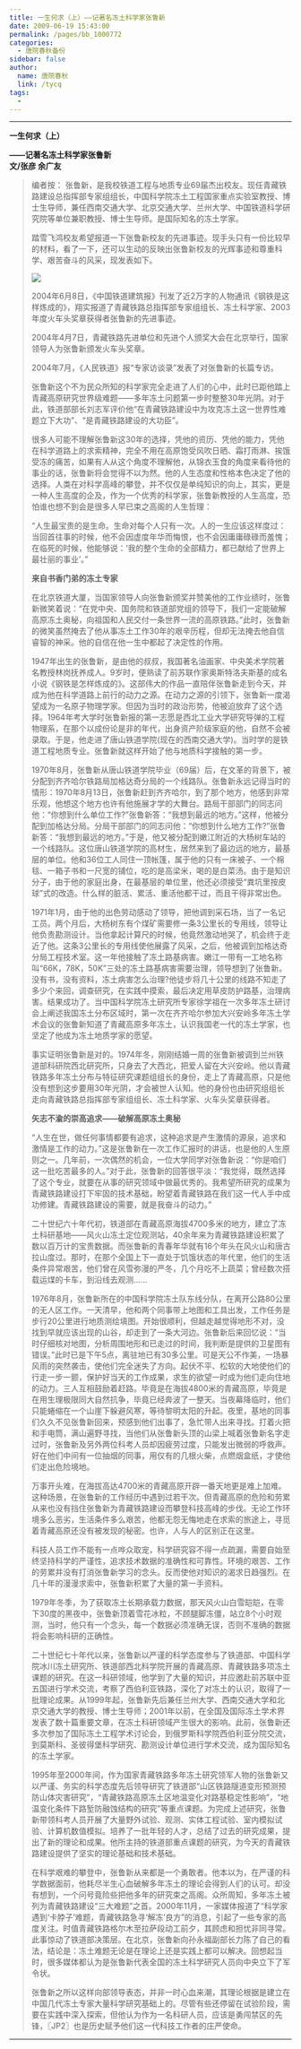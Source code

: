 ```yaml
---
title: 一生何求（上）——记著名冻土科学家张鲁新
date: 2009-06-19 15:43:00
permalink: /pages/bb_1000772
categories: 
  - 唐院春秋备份
sidebar: false
author: 
  name: 唐院春秋
  link: /tycq
tags: 
  - 
---
```


* * *

  

**一生何求（上）**

**——记著名冻土科学家张鲁新  
文/张彦 余广友**

> 编者按：
> 张鲁新，是我校铁道工程与地质专业69届杰出校友。现任青藏铁路建设总指挥部专家组组长，中国科学院冻土工程国家重点实验室教授、博士生导师，兼任西南交通大学、北京交通大学、兰州大学、中国铁道科学研究院等单位兼职教授、博士生导师。是国际知名的冻土学家。
>
>
> 踏雪飞鸿校友希望报道一下张鲁新校友的先进事迹。现手头只有一份比较早的材料，看了一下，还可以生动的反映出张鲁新校友的光辉事迹和尊重科学、艰苦奋斗的风采，现发表如下。
>
> [
> ![](/pic/img.bimg.126.net_photo_4zRsmlgrEyMMAPLQhCBNOg==_3139008940278005308.jpg)](pic/img.bimg.126.net_photo_4zRsmlgrEyMMAPLQhCBNOg==_3139008940278005308.jpg)
>
>
> 2004年6月8日，《中国铁道建筑报》刊发了近2万字的人物通讯《钢铁是这样炼成的》，翔实报道了青藏铁路总指挥部专家组组长、冻土科学家、2003年度火车头奖章获得者张鲁新的先进事迹。
>
> 2004年4月7日，青藏铁路先进单位和先进个人颁奖大会在北京举行，国家领导人为张鲁新颁发火车头奖章。
>
> 2004年7月，《人民铁道》报“专家访谈录”发表了对张鲁新的长篇专访。
>
>
> 张鲁新这个不为民众所知的科学家完全走进了人们的心中，此时已距他踏上青藏高原研究世界级难题——多年冻土问题第一步时整整30年光阴。对于此，铁道部部长刘志军评价他“在青藏铁路建设中为攻克冻土这一世界性难题立下大功”、“是青藏铁路建设的大功臣”。
>
>
> 很多人可能不理解张鲁新这30年的选择，凭他的资历、凭他的能力，凭他在科学道路上的求索精神，完全不用在高原饱受风吹日晒、霜打雨淋、挨饿受冻的痛苦，如果有人从这个角度不理解他，从锦衣玉食的角度来看待他的事业的话，张鲁新将会觉得不以为然。他的人生态度和性格本色决定了他的选择。人类在对科学高峰的攀登，并不仅仅是单纯知识的向上，其实，更是一种人生高度的企及，作为一个优秀的科学家，张鲁新教授的人生高度，恐怕谁也想不到会是很多人早已束之高阁的人生哲理：
>
>
> “人生最宝贵的是生命。生命对每个人只有一次。人的一生应该这样度过：当回首往事的时候，他不会因虚度年华而悔恨，也不会因庸庸碌碌而羞愧；在临死的时候，他能够说：‘我的整个生命的全部精力，都已献给了世界上最壮丽的事业’。”
>
> **来自书香门弟的冻土专家**
>
>
> 在北京铁道大厦，当国家领导人向张鲁新颁奖并赞美他的工作业绩时，张鲁新微笑着说：“在党中央、国务院和铁道部党组的领导下，我们一定能破解高原冻土奥秘，向祖国和人民交付一条世界一流的高原铁路。”此时，张鲁新的微笑虽然掩去了他从事冻土工作30年的艰辛历程，但却无法掩去他自信睿智的神采。他的自信在他一生中都起了决定性的作用。
>
>
> 1947年出生的张鲁新，是由他的叔叔，我国著名油画家、中央美术学院著名教授林岗抚养成人。9岁时，便熟读了前苏联作家奥斯特洛夫斯基的成名小说《钢铁是怎样炼成的》。这部伟大的作品一直陪伴张鲁新走到今天，并成为他在科学道路上前行的动力之源。在动力之源的引领下，张鲁新一度渴望成为一名原子物理学家。但因为当时的政治形势，他被迫放弃了这个选择。1964年考大学时张鲁新报的第一志愿是西北工业大学研究导弹的工程物理系，在那个以成份论是非的年代，出身资产阶级家庭的他，自然不会被录取。于是，他走进了唐山铁道学院(现在的西南交通大学)。当时学的是铁道工程地质专业。张鲁新就这样开始了他与地质科学接触的第一步。
>
>
> 1970年8月，张鲁新从唐山铁道学院毕业（69届）后，在文革的背景下，被分配到齐齐哈尔铁路局加格达奇分局的一个线路队。张鲁新永远记得当时的情形：1970年8月13日，张鲁新赶到齐齐哈尔，到了那个地方，他感到非常乐观，他想这个地方也许有他施展才学的大舞台。路局干部部门的同志问他：“你想到什么单位工作?”张鲁新答：“我想到最远的地方。”这样，他被分配到加格达分局。分局干部部门的同志问他：“你想到什么地方工作?”张鲁新答：“我想到最远的地方。”于是，他又被分配到嫩江附近的大杨树车站的一个线路队。这位唐山铁道学院的高材生，居然来到了最边远的地方，最基层的单位。他和36位工人同住一顶帐篷，属于他的只有一床被子、一个棉毯、一箱子书和一尺宽的铺位，吃的是高梁米，喝的是白菜汤。由于是知识分子，由于他的家庭出身，在最基层的单位里，他还必须接受“粪坑里按皮球”式的改造。什么样的脏活、累活、重活他都干过，而且干得非常出色。
>
>
> 1971年1月，由于他的出色劳动感动了领导，把他调到采石场，当了一名记工员。两个月后，大杨树东有个煤矿需要修一条3公里长的专用线，领导让他负责勘测设计。当他拿起计算尺的时候，他竟然激动地哭了，机会终于走近了他。这条3公里长的专用线使他展露了风采，之后，他被调到加格达奇分局工程技术室。这一年他接触了冻土路基病害。嫩江一带有一工地名称叫“66K，78K，50K”三处的冻土路基病害需要治理，领导想到了张鲁新。没有书，没有资料，冻土病害怎么治理?他徒步将几十公里的线路不知走了多少个来回，调查研究，在实践中摸索，最后决定用草皮防护路基，治理病害。结果成功了。当中国科学院冻土研究所专家徐学祖在一次多年冻土研讨会上阐述我国冻土分布区域时，第一次在齐齐哈尔参加大兴安岭多年冻土学术会议的张鲁新知道了青藏高原多年冻土，认识我国老一代的冻土学家，也坚定了他成为冻土地质学家的愿望。
>
>
> 事实证明张鲁新是对的。1974年冬，刚刚结婚一周的张鲁新被调到兰州铁道部科研院西北研究所，只身去了大西北，把爱人留在大兴安岭。他以青藏铁路多年冻土分布与特征研究课题组组长的身份，走上了青藏高原，只是他没有想到这步要用30年光阴，才会被世人认知。他的身份也由研究组组长走向青藏铁路总指挥部专家组组长、冻土科学家、火车头奖章获得者。
>
> **矢志不渝的崇高追求——破解高原冻土奥秘**
>
>
> “人生在世，做任何事情都要有追求，这种追求是产生激情的源泉，追求和激情是工作的动力。”这是张鲁新在一次工作汇报时的讲话，也是他的人生原则之一。几年前，一次偶然的机会，一位大学同学对张鲁新说：“你是咱们这一批吃苦最多的人。”对于此，张鲁新的回答很平淡：“我觉得，既然选择了这个专业，就要在从事的研究领域中做最优秀的。我希望所研究的成果为青藏铁路建设打下牢固的技术基础，盼望着青藏铁路在我们这一代人手中成功修建。青藏铁路建设的需要，就是我奋斗的动力。”
>
>
> 二十世纪六十年代初，铁道部在青藏高原海拔4700多米的地方，建立了冻土科研基地——风火山冻土定位观测站，40余年来为青藏铁路建设积累了数以百万计的宝贵数据。而张鲁新的青春年华就有16个年头在风火山和唐古拉山度过。那时，在那个全国上下一直处于饥饿状态的年代里，他们的生活条件异常艰苦，他们曾在风雪弥漫的严冬，几个月吃不上蔬菜；曾经数次搭载运煤的卡车，到沿线去观测……
>
>
> 1976年8月，张鲁新所在的中国科学院冻土队东线分队，在离开公路80公里的无人区工作。一天清早，他和两个同事带上地图和工具出发，工作任务是步行20公里进行地质测绘填图。开始很顺利，但越走越觉得地形不对，没找到早就应该出现的山谷，却走到了一条大河边。张鲁新后来回忆说：“当时仔细核对地图，分析周围地形和已走过的时间，我判断是提供的卫星图有错误。”此时已是下午5点，离驻地已有30多公里。可是天公不作美，一场暴风雨的突然袭击，使他们完全迷失了方向。起伏不平、松软的大地使他们的行走一步一颤，保护好当天的工作成果，求生的欲望一时成为他们走向住地的动力。三人互相鼓励着赶路。毕竟是在海拔4800米的青藏高原，毕竟是在用生理极限同大自然抗争，毕竟已经奔波了一整天。当夜幕降临时，他们只能蜷缩在一个山崖下躲避风寒，等待黎明太阳的升起。夜里，基地的同事们久久不见张鲁新回来，预感到他们出事了，急忙带人出来寻找。打着火把和手电筒，满山遍野寻找，当他们从张鲁新头顶的山梁上喊着张鲁新名字走过时，张鲁新及另外两位科考人员却因疲劳过度，只能发出微弱的呼救声。好在他们中间有一位抽烟的同事，用仅有的几根火柴，点燃烟盒纸，才使他们走出危险境地。
>
>
> 万事开头难，在海拔高达4700米的青藏高原开辟一番天地更是难上加难。这种场景，在张鲁新的工作经历中遇到过若干次。但青藏高原的危险和劳累从来也没有挡住张鲁新为青藏铁路建设而攀登科技高峰的步伐。无论工作环境多么恶劣，生活条件多么艰苦，他都无怨无悔地走在求索的旅途上，寻觅着青藏高原还没有被发现的秘密。也许，人与人的区别正在这里。
>
>
> 科技人员工作不能有一点哗众取宠，科学研究容不得一点疏漏，需要自始至终坚持科学的严谨性，追求技术数据的准确性和可靠性。环境的艰苦、工作的劳累并没有打消张鲁新学习的念头。反而使他对知识的渴求日趋强烈。在几十年的漫漫求索中，张鲁新积累了大量的第一手资料。
>
>
> 1979年冬季，为了获取冻土长期承载力数据，那天风火山白雪皑皑，在零下30度的黑夜中，张鲁新顶着雪花冰粒，不顾腿脚冻僵，站立8个小时观测，当时，他只有一个念头，每一个数据必须准确无误，否则不准确的数据将会影响科研的正确性。
>
>
> 二十世纪七十年代以来，张鲁新以严谨的科学态度参与了铁道部、中国科学院冰川冻土研究所、铁道部西北科学院开展的青藏高原、青藏铁路多项冻土课题的研究。在这一科研领域，他学到了大量的知识，并应邀赴前苏联中亚五国进行学术交流，考察了西伯利亚铁路，深化了对冻土的认识，取得了一批理论成果。从1999年起，张鲁新先后兼任兰州大学、西南交通大学和北京交通大学的教授、博士生导师；2001年以前，在全国及国际冻土学术界发表了数十篇重要文章，在冻土科研领域产生很大的影响。此前，张鲁新还多次参加了国际冻土工程学术讨论会，到俄罗斯科学院西伯利亚分院交流，到莫斯科、圣彼得堡科学研究、勘测设计单位进行学术交流，成为国际知名的冻土学家。
>
>
> 1995年至2000年间，作为国家青藏铁路多年冻土研究领军人物的张鲁新又以严谨、务实的科学态度先后领导研究了铁道部“山区铁路隧道变形预测预防山体灾害研究”，“青藏铁路高原冻土区地温变化对路基稳定性影响”，“地温变化条件下路堑防融蚀结构的研究”等重点课题。为完成上述研究，张鲁新带领科考人员开展了大量野外试验、观测、实体工程试验、室内模拟试验、计算机数值模拟。培养了一批年轻的人才，总结了过去的研究成果，提出了新的理论和成果。他所主持的铁道部重点课题的研究，为今天的青藏铁路建设提供了坚实的理论基础和技术基础。
>
>
> 在科学艰难的攀登中，张鲁新从来都是一个勇敢者。他本以为，在严谨的科学数据面前，他耗尽半生心血破解多年冻土的理论会得到人们的认可。却没有想到，一个问号竟险些把他多年的研究束之高阁。众所周知，多年冻土被列为青藏铁路建设“三大难题”之首。2000年11月，一家媒体报道了“科学家遇到‘卡脖子’难题，青藏铁路急寻‘解冻’良方”的消息，引起了一些专家的高度关注。时值青藏铁路格尔木至拉萨段动工前夕，其顾虑和担忧非同寻常。此事惊动了铁道部决策层。在北京，张鲁新向孙永福副部长力陈了自己的看法，结论是：冻土难题无论是在理论上还是实践上都可以解决。回想起当时，很多媒体都认为是张鲁新代表全国的冻土科学研究人员向中央立下了军令状。
>
>
> 张鲁新之所以这样向部领导表态，并非一时心血来潮，其理论根据是建立在中国几代冻土专家大量科学研究基础上的。尽管有些还停留在试验阶段，需要在实践中深入探索，但他认为作为一名科研人员，应该是勇闯禁区的先锋，〖JP2〗也是历史赋予他们这一代科技工作者的庄严使命。  
  
---